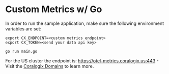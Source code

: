 Custom Metrics w/ Go
====================

In order to run the sample application, make sure the following environment variables are set:

```
export CX_ENDPOINT=<custom metrics endpoint>
export CX_TOKEN=<send your data api key>

go run main.go
```

For the US cluster the endpoint is: https://otel-metrics.coralogix.us:443 - Visit the [Coralogix Domains](https://coralogix.com/docs/coralogix-domain/) to learn more.